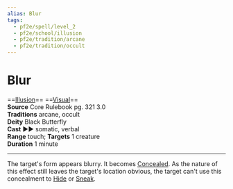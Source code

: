 ```yaml
---
alias: Blur
tags:
  - pf2e/spell/level_2
  - pf2e/school/illusion
  - pf2e/tradition/arcane
  - pf2e/tradition/occult
---
```


# Blur

==[Illusion](Illusion.md)== ==[Visual](Visual.md)==  
__Source__ Core Rulebook pg. 321 3.0  
**Traditions** arcane, occult  
**Deity** Black Butterfly  
**Cast** ►► somatic, verbal  
**Range** touch; **Targets** 1 creature  
**Duration** 1 minute

---

The target's form appears blurry. It becomes [Concealed](Concealed.md). As the nature of this effect still leaves the target's location obvious, the target can't use this concealment to [Hide](Hide.md) or [Sneak](Sneak.md).
